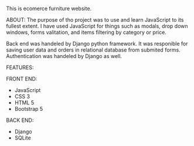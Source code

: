 This is ecomerce furniture website.

ABOUT:
The purpose of tho project was to use and learn JavaScript to its fullest extent.
I have used JavaScript for things such as modals, drop down windows, forms valitation, and items filtering by category or price.

Back end was handeled by Django python framework. It was responible for saving user data and orders in relational database from submited forms. Authentication was handeled by Django as well.



FEATURES:

FRONT END:
  * JavaScript 
  * CSS 3
  * HTML 5
  * Bootstrap 5


BACK END:
  * Django
  * SQLite
    
